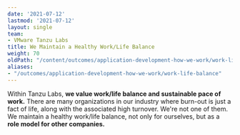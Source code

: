 ```yaml
---
date: '2021-07-12'
lastmod: '2021-07-12'
layout: single
team:
- VMware Tanzu Labs
title: We Maintain a Healthy Work/Life Balance
weight: 70
oldPath: "/content/outcomes/application-development-how-we-work/work-life-balance.md"
aliases:
- "/outcomes/application-development-how-we-work/work-life-balance"
---
```


Within Tanzu Labs, **we value work/life balance and sustainable pace of work.** There are many organizations in our industry where burn-out is just a fact of life, along with the associated high turnover. We're not one of them. We maintain a healthy work/life balance, not only for ourselves, but as a **role model for other companies.**